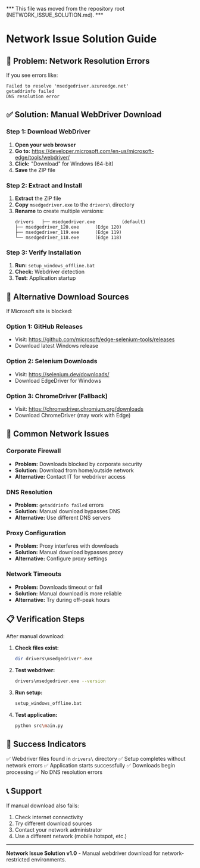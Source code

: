 *** This file was moved from the repository root (NETWORK_ISSUE_SOLUTION.md). ***

# Network Issue Solution Guide

## 🚨 Problem: Network Resolution Errors

If you see errors like:
```
Failed to resolve 'msedgedriver.azureedge.net'
getaddrinfo failed
DNS resolution error
```

## ✅ Solution: Manual WebDriver Download

### Step 1: Download WebDriver
1. **Open your web browser**
2. **Go to:** https://developer.microsoft.com/en-us/microsoft-edge/tools/webdriver/
3. **Click:** "Download" for Windows (64-bit)
4. **Save** the ZIP file

### Step 2: Extract and Install
1. **Extract** the ZIP file
2. **Copy** `msedgedriver.exe` to the `drivers\` directory
3. **Rename** to create multiple versions:
   ```
   drivers   ├── msedgedriver.exe          (default)
   ├── msedgedriver_120.exe      (Edge 120)
   ├── msedgedriver_119.exe      (Edge 119)
   └── msedgedriver_118.exe      (Edge 118)
   ```

### Step 3: Verify Installation
1. **Run:** `setup_windows_offline.bat`
2. **Check:** Webdriver detection
3. **Test:** Application startup

## 🔧 Alternative Download Sources

If Microsoft site is blocked:

### Option 1: GitHub Releases
- Visit: https://github.com/microsoft/edge-selenium-tools/releases
- Download latest Windows release

### Option 2: Selenium Downloads
- Visit: https://selenium.dev/downloads/
- Download EdgeDriver for Windows

### Option 3: ChromeDriver (Fallback)
- Visit: https://chromedriver.chromium.org/downloads
- Download ChromeDriver (may work with Edge)

## 🚨 Common Network Issues

### Corporate Firewall
- **Problem:** Downloads blocked by corporate security
- **Solution:** Download from home/outside network
- **Alternative:** Contact IT for webdriver access

### DNS Resolution
- **Problem:** `getaddrinfo failed` errors
- **Solution:** Manual download bypasses DNS
- **Alternative:** Use different DNS servers

### Proxy Configuration
- **Problem:** Proxy interferes with downloads
- **Solution:** Manual download bypasses proxy
- **Alternative:** Configure proxy settings

### Network Timeouts
- **Problem:** Downloads timeout or fail
- **Solution:** Manual download is more reliable
- **Alternative:** Try during off-peak hours

## 📋 Verification Steps

After manual download:

1. **Check files exist:**
   ```bash
   dir drivers\msedgedriver*.exe
   ```

2. **Test webdriver:**
   ```bash
   drivers\msedgedriver.exe --version
   ```

3. **Run setup:**
   ```bash
   setup_windows_offline.bat
   ```

4. **Test application:**
   ```bash
   python src\main.py
   ```

## 🎉 Success Indicators

✅ Webdriver files found in `drivers\` directory
✅ Setup completes without network errors
✅ Application starts successfully
✅ Downloads begin processing
✅ No DNS resolution errors

## 📞 Support

If manual download also fails:
1. Check internet connectivity
2. Try different download sources
3. Contact your network administrator
4. Use a different network (mobile hotspot, etc.)

---

**Network Issue Solution v1.0** - Manual webdriver download for network-restricted environments.
